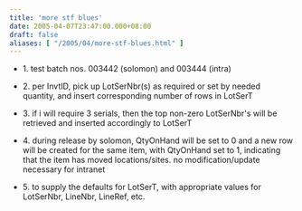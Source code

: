 ```yaml
---
title: 'more stf blues'
date: 2005-04-07T23:47:00.000+08:00
draft: false
aliases: [ "/2005/04/more-stf-blues.html" ]
---
```


  
*   1\. test batch nos. 003442 (solomon) and 003444 (intra)
  
  
*   2\. per InvtID, pick up LotSerNbr(s) as required or set by needed quantity, and insert corresponding number of rows in LotSerT
  
  
*   3\. if i will require 3 serials, then the top non-zero LotSerNbr's will be retrieved and inserted accordingly to LotSerT
  
  
*   4\. during release by solomon, QtyOnHand will be set to 0 and a new row will be created for the same item, with QtyOnHand set to 1, indicating that the item has moved locations/sites. no modification/update necessary for intranet
  
  
*   5\. to supply the defaults for LotSerT, with appropriate values for LotSerNbr, LineNbr, LineRef, etc.